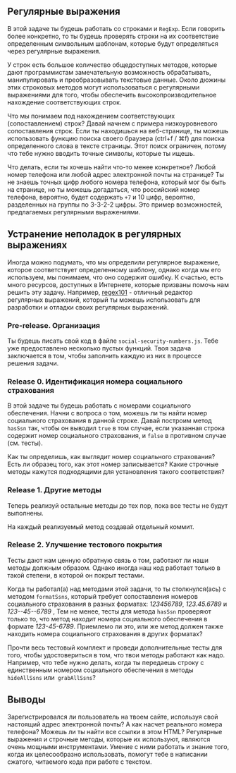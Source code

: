 ## Регулярные выражения

В этой задаче ты будешь работать со строками и `RegExp`. Если говорить более конкретно, то ты будешь проверять строки на их соответствие определенным символьным шаблонам, которые будут определяться через регулярные выражения.

У строк есть большое количество общедоступных методов, которые дают программистам замечательную возможность обрабатывать, манипулировать и преобразовывать текстовые данные. Около дюжины этих строковых методов могут использоваться с регулярными выражениями для того, чтобы обеспечить высокопроизводительное нахождение соответствующих строк.

Что мы понимаем под нахождением соответствующих (сопоставлением) строк? Давай начнем с примера низкоуровневого сопоставления строк. Если ты находишься на веб-странице, ты можешь использовать функцию поиска своего браузера (ctrl+f / ⌘f) для поиска определенного слова в тексте страницы. Этот поиск ограничен, потому что тебе нужно вводить точные символы, которые ты ищешь.

Что делать, если ты хочешь найти что-то менее конкретное? Любой номер телефона или любой адрес электронной почты на странице? Ты не знаешь точных цифр любого номера телефона, который мог бы быть на странице, но ты можешь догадаться, что российский номер телефона, вероятно, будет содержать `+7` и 10 цифр, вероятно, разделенных на группы по 3-3-2-2 цифры. Это пример возможностей, предлагаемых регулярными выражениями.

## Устранение неполадок в регулярных выражениях

Иногда можно подумать, что мы определили регулярное выражение, которое соответствует определенному шаблону, однако когда мы его используем, мы понимаем, что оно содержит ошибку. К счастью, есть много ресурсов, доступных в Интернете, которые призваны помочь нам решить эту задачу. Например, [regex101](https://regex101.com/) - отличный редактор регулярных выражений, который ты можешь использовать для разработки и отладки своих регулярных выражений.

### Pre-release. Организация

Ты будешь писать свой код в файле `social-security-numbers.js`. Тебе уже предоставлено несколько пустых функций. Твоя задача заключается в том, чтобы заполнить каждую из них в процессе решения задачи.

### Release 0. Идентификация номера социального страхования

В этой задаче ты будешь работать с номерами социального обеспечения. Начни с вопроса о том, можешь ли ты найти номер социального страхования в данной строке. Давай построим метод `hasSsn` так, чтобы он выводил `true` в том случае, если указанная строка содержит номер социального страхования, и `false` в противном случае (см. тесты).

Как ты определишь, как выглядит номер социального страхования? Есть ли образец того, как этот номер записывается? Какие строчные методы кажутся подходящими для установления такого соответствия?

### Release 1. Другие методы

Теперь реализуй остальные методы до тех пор, пока все тесты не будут выполнены. 

На каждый реализуемый метод создавай отдельный коммит.

### Release 2. Улучшение тестового покрытия

Тесты дают нам ценную обратную связь о том, работают ли наши методы должным образом. Однако иногда наш код работает только в такой степени, в которой он покрыт тестами.

Когда ты работал(а) над методами этой задачи, то ты столкнулся(ась) с методом `formatSsns`, который требует сопоставления номеров социального страхования в разных форматах: *123456789*, *123.45.6789* и *123--45--6789* , Тем не менее, тесты для метода `hasSsn` проверяют только то, что метод находит номера социального обеспечения в формате *123-45-6789*. Приемлемо ли это, или же метод должен также находить номера социального страхования в других форматах?

Прочти весь тестовый комплект и проведи дополнительные тесты для того, чтобы удостовериться в том, что твои методы работают как надо. Например, что тебе нужно делать, когда ты передаешь строку с единственным номером социального обеспечения в методы `hideAllSsns` или` grabAllSsns`?

## Выводы

Зарегистрировался ли пользователь на твоем сайте, используя свой настоящий адрес электронной почты? А как насчет реального номера телефона? Можешь ли ты найти все ссылки в этом HTML? Регулярные выражения и строчные методы, которые их используют, являются очень мощными инструментами. Умение с ними работать и знание того, когда их целесообразно использовать, помогут тебе в написании сжатого, читаемого кода при работе с текстом.
